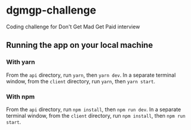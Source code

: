 # dgmgp-challenge
Coding challenge for Don't Get Mad Get Paid interview

## Running the app on your local machine
### With yarn
From the `api` directory, run `yarn`, then `yarn dev`.
In a separate terminal window, from the `client` directory, run `yarn`, then `yarn start`.

### With npm
From the `api` directory, run `npm install`, then `npm run dev`.
In a separate terminal window, from the `client` directory, run `npm install`, then `npm run start`.